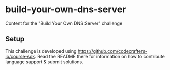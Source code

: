 # build-your-own-dns-server

Content for the "Build Your Own DNS Server" challenge

## Setup

This challenge is developed using <https://github.com/codecrafters-io/course-sdk>. Read the README there for information
on how to contribute language support & submit solutions.

